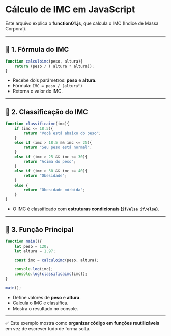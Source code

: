 # Cálculo de IMC em JavaScript

Este arquivo explica o **function01.js**, que calcula o IMC (Índice de Massa Corporal).

---

## 📌 1. Fórmula do IMC

```js
function calculoimc(peso, altura){
    return (peso / ( altura * altura));
}
```

- Recebe dois parâmetros: **peso** e **altura**.  
- Fórmula: `IMC = peso / (altura²)`  
- Retorna o valor do IMC.

---

## 📌 2. Classificação do IMC

```js
function classificaimc(imc){
    if (imc <= 18.5){
        return "Você está abaixo do peso";
    }
    else if (imc > 18.5 && imc <= 25){
        return "Seu peso está normal";
    }
    else if (imc > 25 && imc <= 30){
        return "Acima do peso";
    }
    else if (imc > 30 && imc <= 40){
        return "Obesidade";
    }
    else {
        return "Obesidade mórbida";
    }
}
```

- O IMC é classificado com **estruturas condicionais (`if/else if/else`)**.

---

## 📌 3. Função Principal

```js
function main(){
    let peso = 120;
    let altura = 1.97;

    const imc = calculoimc(peso, altura);

    console.log(imc);
    console.log(classificaimc(imc));
}

main();
```

- Define valores de **peso** e **altura**.  
- Calcula o IMC e classifica.  
- Mostra o resultado no console.

---

✅ Este exemplo mostra como **organizar código em funções reutilizáveis** em vez de escrever tudo de forma solta.
